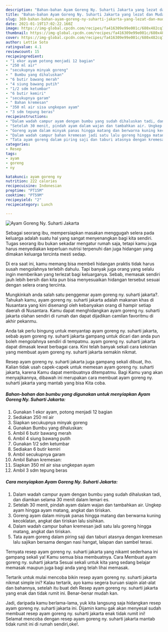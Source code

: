 ```yaml
---
description: "Bahan-bahan Ayam Goreng Ny. Suharti Jakarta yang lezat dan Mudah Dibuat"
title: "Bahan-bahan Ayam Goreng Ny. Suharti Jakarta yang lezat dan Mudah Dibuat"
slug: 369-bahan-bahan-ayam-goreng-ny-suharti-jakarta-yang-lezat-dan-mudah-dibuat
date: 2021-01-19T17:02:22.160Z
image: https://img-global.cpcdn.com/recipes/fa416309e99e001c/680x482cq70/ayam-goreng-ny-suharti-jakarta-foto-resep-utama.jpg
thumbnail: https://img-global.cpcdn.com/recipes/fa416309e99e001c/680x482cq70/ayam-goreng-ny-suharti-jakarta-foto-resep-utama.jpg
cover: https://img-global.cpcdn.com/recipes/fa416309e99e001c/680x482cq70/ayam-goreng-ny-suharti-jakarta-foto-resep-utama.jpg
author: Lettie Soto
ratingvalue: 4.1
reviewcount: 15
recipeingredient:
- "1 ekor ayam potong menjadi 12 bagian"
- "250 ml air"
- "secukupnya minyak goreng"
- " Bumbu yang dihaluskan"
- "6 butir bawang merah"
- "4 siung bawang putih"
- "1/2 sdm ketumbar"
- "6 butir kemiri"
- "secukupnya garam"
- " Bahan kremesan"
- "350 ml air sisa ungkepan ayam"
- "3 sdm tepung beras"
recipeinstructions:
- "Dalam wadah campur ayam dengan bumbu yang sudah dihaluskan tadi, dan diamkan selama 30 menit dalam lemari es."
- "Setelah 30 menit, pindah ayam dalam wajan dan tambahkan air. Ungkep ayam hingga ayam matang, angkat dan tiriskan."
- "Goreng ayam dalam minyak panas hingga matang dan berwarna kuning kecoklatan, angkat dan tiriskan lalu sisihkan."
- "Dalam wadah campur bahan kremesan jadi satu lalu goreng hingga matang, angkat dan tiriskan."
- "Tata ayam goreng dalam piring saji dan taburi atasnya dengan kremesan lalu sajikan bersama dengan nasi hangat, lalapan dan sambel terasi."
categories:
- Resep
tags:
- ayam
- goreng
- ny

katakunci: ayam goreng ny 
nutrition: 222 calories
recipecuisine: Indonesian
preptime: "PT15M"
cooktime: "PT59M"
recipeyield: "2"
recipecategory: Lunch

---
```



![Ayam Goreng Ny. Suharti Jakarta](https://img-global.cpcdn.com/recipes/fa416309e99e001c/680x482cq70/ayam-goreng-ny-suharti-jakarta-foto-resep-utama.jpg)

Sebagai seorang ibu, mempersiapkan masakan menggugah selera pada keluarga adalah suatu hal yang sangat menyenangkan bagi kita sendiri. Tugas seorang ibu bukan sekadar mengatur rumah saja, tetapi kamu juga harus menyediakan keperluan nutrisi terpenuhi dan juga hidangan yang dimakan keluarga tercinta mesti sedap.

Di era  saat ini, kamu memang bisa membeli hidangan praktis tidak harus susah mengolahnya terlebih dahulu. Tapi banyak juga orang yang selalu ingin memberikan yang terlezat bagi keluarganya. Sebab, memasak sendiri jauh lebih bersih dan kita pun bisa menyesuaikan hidangan tersebut sesuai dengan selera orang tercinta. 



Mungkinkah anda salah satu penggemar ayam goreng ny. suharti jakarta?. Tahukah kamu, ayam goreng ny. suharti jakarta adalah makanan khas di Nusantara yang kini disenangi oleh kebanyakan orang di hampir setiap daerah di Nusantara. Kamu dapat menghidangkan ayam goreng ny. suharti jakarta olahan sendiri di rumah dan dapat dijadikan camilan favoritmu di akhir pekanmu.

Anda tak perlu bingung untuk menyantap ayam goreng ny. suharti jakarta, sebab ayam goreng ny. suharti jakarta gampang untuk dicari dan anda pun boleh mengolahnya sendiri di tempatmu. ayam goreng ny. suharti jakarta dapat dimasak lewat berbagai cara. Kini telah banyak sekali cara kekinian yang membuat ayam goreng ny. suharti jakarta semakin nikmat.

Resep ayam goreng ny. suharti jakarta juga gampang sekali dibuat, lho. Kalian tidak usah capek-capek untuk memesan ayam goreng ny. suharti jakarta, karena Kamu dapat membuatnya ditempatmu. Bagi Kamu yang akan menyajikannya, dibawah ini merupakan cara membuat ayam goreng ny. suharti jakarta yang mantab yang bisa Kita coba.

<!--inarticleads1-->

##### Bahan-bahan dan bumbu yang digunakan untuk menyiapkan Ayam Goreng Ny. Suharti Jakarta:

1. Gunakan 1 ekor ayam, potong menjadi 12 bagian
1. Sediakan 250 ml air
1. Siapkan secukupnya minyak goreng
1. Gunakan  Bumbu yang dihaluskan:
1. Ambil 6 butir bawang merah
1. Ambil 4 siung bawang putih
1. Gunakan 1/2 sdm ketumbar
1. Sediakan 6 butir kemiri
1. Ambil secukupnya garam
1. Ambil  Bahan kremesan:
1. Siapkan 350 ml air sisa ungkepan ayam
1. Ambil 3 sdm tepung beras




<!--inarticleads2-->

##### Cara menyiapkan Ayam Goreng Ny. Suharti Jakarta:

1. Dalam wadah campur ayam dengan bumbu yang sudah dihaluskan tadi, dan diamkan selama 30 menit dalam lemari es.
1. Setelah 30 menit, pindah ayam dalam wajan dan tambahkan air. Ungkep ayam hingga ayam matang, angkat dan tiriskan.
1. Goreng ayam dalam minyak panas hingga matang dan berwarna kuning kecoklatan, angkat dan tiriskan lalu sisihkan.
1. Dalam wadah campur bahan kremesan jadi satu lalu goreng hingga matang, angkat dan tiriskan.
1. Tata ayam goreng dalam piring saji dan taburi atasnya dengan kremesan lalu sajikan bersama dengan nasi hangat, lalapan dan sambel terasi.




Ternyata resep ayam goreng ny. suharti jakarta yang nikamt sederhana ini gampang sekali ya! Kamu semua bisa membuatnya. Cara Membuat ayam goreng ny. suharti jakarta Sesuai sekali untuk kita yang sedang belajar memasak maupun juga bagi anda yang telah lihai memasak.

Tertarik untuk mulai mencoba bikin resep ayam goreng ny. suharti jakarta nikmat simple ini? Kalau tertarik, ayo kamu segera buruan siapin alat-alat dan bahannya, setelah itu buat deh Resep ayam goreng ny. suharti jakarta yang enak dan tidak rumit ini. Benar-benar mudah kan. 

Jadi, daripada kamu berlama-lama, yuk kita langsung saja hidangkan resep ayam goreng ny. suharti jakarta ini. Dijamin kamu gak akan menyesal sudah membuat resep ayam goreng ny. suharti jakarta enak tidak rumit ini! Selamat mencoba dengan resep ayam goreng ny. suharti jakarta mantab tidak rumit ini di rumah sendiri,oke!.

